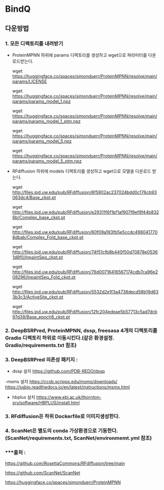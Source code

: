 # BindQ
## 다운방법
### 1. 모든 디렉토리를 내려받기
- ProteinMPNN 하위에 params 디렉토리를 생성하고 wget으로 파라미터를 다운로드받는다.

  wget https://huggingface.co/spaces/simonduerr/ProteinMPNN/resolve/main/params/LICENSE
  
  wget https://huggingface.co/spaces/simonduerr/ProteinMPNN/resolve/main/params/params_model_1.npz
  
  wget https://huggingface.co/spaces/simonduerr/ProteinMPNN/resolve/main/params/params_model_1_ptm.npz
  
  wget https://huggingface.co/spaces/simonduerr/ProteinMPNN/resolve/main/params/params_model_5.npz
  
  wget https://huggingface.co/spaces/simonduerr/ProteinMPNN/resolve/main/params/params_model_5_ptm.npz

- RFdiffusion 하위에 models 디렉토리를 생성하고 wget으로 모델을 다운로드 받는다.

   wget http://files.ipd.uw.edu/pub/RFdiffusion/6f5902ac237024bdd0c176cb93063dc4/Base_ckpt.pt
 
   wget http://files.ipd.uw.edu/pub/RFdiffusion/e29311f6f1bf1af907f9ef9f44b8328b/Complex_base_ckpt.pt
 
   wget http://files.ipd.uw.edu/pub/RFdiffusion/60f09a193fb5e5ccdc4980417708dbab/Complex_Fold_base_ckpt.pt
 
   wget http://files.ipd.uw.edu/pub/RFdiffusion/74f51cfb8b440f50d70878e05361d8f0/InpaintSeq_ckpt.pt
 
   wget http://files.ipd.uw.edu/pub/RFdiffusion/76d00716416567174cdb7ca96e208296/InpaintSeq_Fold_ckpt.pt
 
   wget http://files.ipd.uw.edu/pub/RFdiffusion/5532d2e1f3a4738decd58b19d633b3c3/ActiveSite_ckpt.pt
 
   wget http://files.ipd.uw.edu/pub/RFdiffusion/12fc204edeae5b57713c5ad7dcb97d39/Base_epoch8_ckpt.pt

### 2. DeepBSRPred, ProteinMPNN, dssp, freesasa 4개의 디렉토리를 Gradio 디렉토리 하위로 이동시킨다.(같은 환경설정. Gradio/requirements.txt 참조)
### 3. DeepBSRPred 의존성 패키지 : 
- dssp 설치
https://github.com/PDB-REDO/dssp

-msms 설치
https://ccsb.scripps.edu/msms/downloads/
https://ssbio.readthedocs.io/en/latest/instructions/msms.html

- hbplus 설치
https://www.ebi.ac.uk/thornton-srv/software/HBPLUS/install.html
### 3. RFdiffusion은 하위 Dockerfile로 이미지생성한다.
### 4. ScanNet은 별도의 conda 가상환경으로 기동한다. (ScanNet/requirements.txt, ScanNet/environmemt.yml 참조)

### ***출처 :
  https://github.com/RosettaCommons/RFdiffusion/tree/main
  
  https://github.com/ScanNet/ScanNet
  
  https://huggingface.co/spaces/simonduerr/ProteinMPNN
